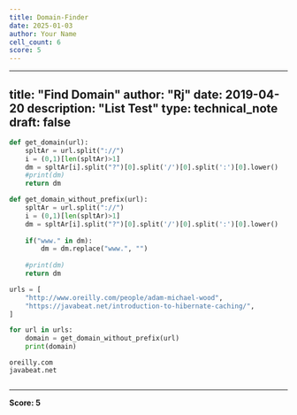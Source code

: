 ```yaml
---
title: Domain-Finder
date: 2025-01-03
author: Your Name
cell_count: 6
score: 5
---
```


---
title: "Find Domain"
author: "Rj"
date: 2019-04-20
description: "List Test"
type: technical_note
draft: false
---

```python
def get_domain(url):
    spltAr = url.split("://")
    i = (0,1)[len(spltAr)>1]
    dm = spltAr[i].split("?")[0].split('/')[0].split(':')[0].lower()
    #print(dm)
    return dm
```


```python
def get_domain_without_prefix(url):
    spltAr = url.split("://")
    i = (0,1)[len(spltAr)>1]
    dm = spltAr[i].split("?")[0].split('/')[0].split(':')[0].lower()
    
    if("www." in dm):
        dm = dm.replace("www.", "")
    
    #print(dm)
    return dm
```


```python
urls = [
    "http://www.oreilly.com/people/adam-michael-wood",
    "https://javabeat.net/introduction-to-hibernate-caching/",
]
```


```python
for url in urls:
    domain = get_domain_without_prefix(url)
    print(domain)
```

    oreilly.com
    javabeat.net



```python

```


---
**Score: 5**